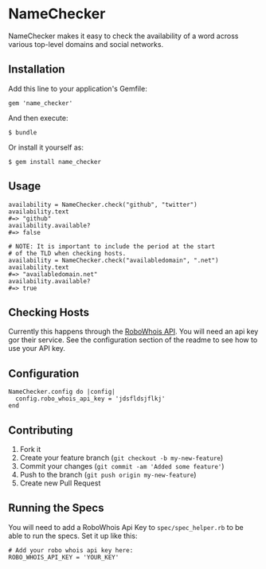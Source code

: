 # NameChecker

NameChecker makes it easy to check the availability of a word across various
top-level domains and social networks.

## Installation

Add this line to your application's Gemfile:

    gem 'name_checker'

And then execute:

    $ bundle

Or install it yourself as:

    $ gem install name_checker

## Usage

    availability = NameChecker.check("github", "twitter")
    availability.text
    #=> "github"
    availability.available?
    #=> false

    # NOTE: It is important to include the period at the start 
    # of the TLD when checking hosts.
    availability = NameChecker.check("availabledomain", ".net")
    availability.text
    #=> "availabledomain.net"
    availability.available?
    #=> true

## Checking Hosts

Currently this happens through the [RoboWhois API](http://www.robowhois.com/).
You will need an api key gor their service. See the configuration section of
the readme to see how to use your API key.

## Configuration

    NameChecker.config do |config|
      config.robo_whois_api_key = 'jdsfldsjflkj'
    end

## Contributing

1. Fork it
2. Create your feature branch (`git checkout -b my-new-feature`)
3. Commit your changes (`git commit -am 'Added some feature'`)
4. Push to the branch (`git push origin my-new-feature`)
5. Create new Pull Request

## Running the Specs

You will need to add a RoboWhois Api Key to `spec/spec_helper.rb` to be
able to run the specs. Set it up like this:

    # Add your robo whois api key here:
    ROBO_WHOIS_API_KEY = 'YOUR_KEY'
